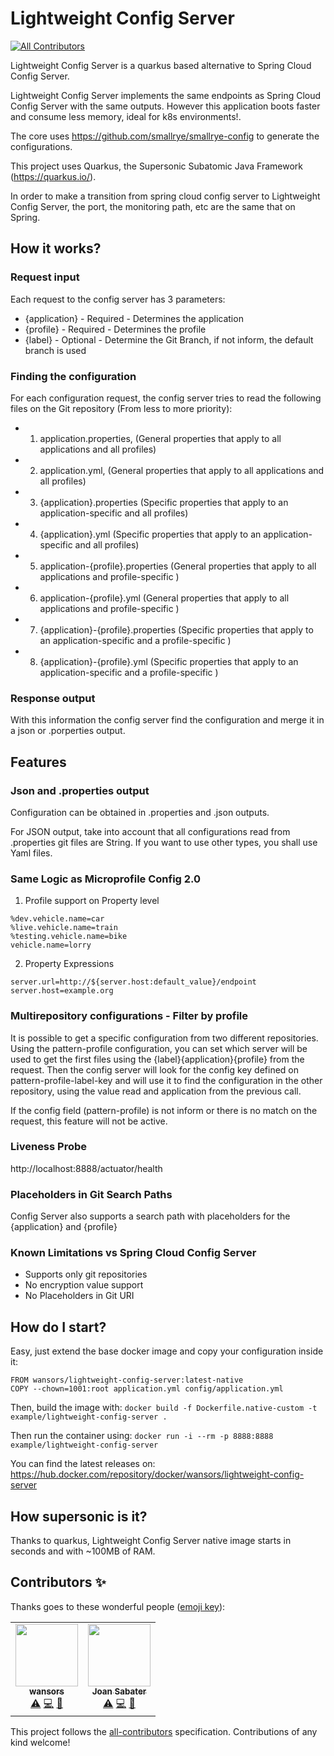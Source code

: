 # Lightweight Config Server
<!-- ALL-CONTRIBUTORS-BADGE:START - Do not remove or modify this section -->
[![All Contributors](https://img.shields.io/badge/all_contributors-2-orange.svg?style=flat-square)](#contributors-)
<!-- ALL-CONTRIBUTORS-BADGE:END -->

Lightweight Config Server is a quarkus based alternative to Spring Cloud Config Server.

Lightweight Config Server implements the same endpoints as Spring Cloud Config Server with the same outputs. However this application boots faster and consume less memory, ideal for k8s environments!.

The core uses https://github.com/smallrye/smallrye-config to generate the configurations.

This project uses Quarkus, the Supersonic Subatomic Java Framework (https://quarkus.io/).

In order to make a transition from spring cloud config server to Lightweight Config Server, the port, the monitoring path, etc are the same that on Spring.

## How it works?

### Request input
Each request to the config server has 3 parameters:
* {application} - Required - Determines the application
* {profile} - Required - Determines the profile
* {label} - Optional - Determine the Git Branch, if not inform, the default branch is used

### Finding the configuration

For each configuration request, the config server tries to read the following files on the Git repository (From less to more priority):

* 1) application.properties, (General properties that apply to all applications and all profiles)
* 2) application.yml, (General properties that apply to all applications and all profiles)
* 3) {application}.properties (Specific properties that apply to an  application-specific and all profiles)
* 4) {application}.yml (Specific properties that apply to an  application-specific and all profiles)
* 5) application-{profile}.properties (General properties that apply to all applications and profile-specific )
* 6) application-{profile}.yml (General properties that apply to all applications and profile-specific )
* 7) {application}-{profile}.properties (Specific properties that apply to an application-specific  and a profile-specific )
* 8) {application}-{profile}.yml (Specific properties that apply to an application-specific  and a profile-specific )

### Response output
With this information the config server find the configuration and merge it in a json or .porperties output.

	

## Features

### Json and .properties output

Configuration can be obtained in .properties and .json outputs. 

For JSON output, take into account that all configurations read from .properties git files are String. If you want to use other types, you shall use Yaml files.


### Same Logic as Microprofile Config 2.0 
1) Profile support on Property level

```
%dev.vehicle.name=car
%live.vehicle.name=train
%testing.vehicle.name=bike
vehicle.name=lorry
```

2) Property Expressions

```
server.url=http://${server.host:default_value}/endpoint
server.host=example.org
```

### Multirepository configurations - Filter by profile
It is possible to get a specific configuration from two different repositories.
Using the pattern-profile configuration, you can set which server will be used to get the first files using the {label}{application}{profile} from the request. Then the config server will look for the config key defined on pattern-profile-label-key and will use it to find the configuration in the other repository, using the value read and application from the previous call.

If the config field (pattern-profile) is not inform or there is no match on the request, this feature will not be active.

### Liveness Probe
http://localhost:8888/actuator/health

### Placeholders in Git Search Paths
Config Server also supports a search path with placeholders for the {application} and {profile}

### Known Limitations vs Spring Cloud Config Server
- Supports only git repositories
- No encryption value support
- No Placeholders in Git URI

## How do I start?
Easy, just extend the base docker image and copy your configuration inside it:

```Docker
FROM wansors/lightweight-config-server:latest-native
COPY --chown=1001:root application.yml config/application.yml
```

Then, build the image with: `docker build -f Dockerfile.native-custom -t example/lightweight-config-server .`

Then run the container using: `docker run -i --rm -p 8888:8888 example/lightweight-config-server`

You can find the latest releases on: https://hub.docker.com/repository/docker/wansors/lightweight-config-server


## How supersonic is it?

Thanks to quarkus, Lightweight Config Server native image starts in seconds and with ~100MB of RAM.


## Contributors ✨

Thanks goes to these wonderful people ([emoji key](https://allcontributors.org/docs/en/emoji-key)):

<!-- ALL-CONTRIBUTORS-LIST:START - Do not remove or modify this section -->
<!-- prettier-ignore-start -->
<!-- markdownlint-disable -->
<table>
  <tr>
    <td align="center"><a href="https://github.com/wansors"><img src="https://avatars.githubusercontent.com/u/15862396?v=4?s=100" width="100px;" alt=""/><br /><sub><b>wansors</b></sub></a><br /><a href="https://github.com/wansors/lightweight-config-server/commits?author=wansors" title="Tests">⚠️</a> <a href="https://github.com/wansors/lightweight-config-server/commits?author=wansors" title="Code">💻</a> <a href="#data-wansors" title="Data">🔣</a></td>
    <td align="center"><a href="https://github.com/jgspascual"><img src="https://avatars.githubusercontent.com/u/42868269?v=4?s=100" width="100px;" alt=""/><br /><sub><b>Joan Sabater</b></sub></a><br /><a href="https://github.com/wansors/lightweight-config-server/commits?author=jgspascual" title="Tests">⚠️</a> <a href="https://github.com/wansors/lightweight-config-server/commits?author=jgspascual" title="Code">💻</a> <a href="https://github.com/wansors/lightweight-config-server/commits?author=jgspascual" title="Documentation">📖</a></td>
  </tr>
</table>

<!-- markdownlint-restore -->
<!-- prettier-ignore-end -->

<!-- ALL-CONTRIBUTORS-LIST:END -->

This project follows the [all-contributors](https://github.com/all-contributors/all-contributors) specification. Contributions of any kind welcome!
